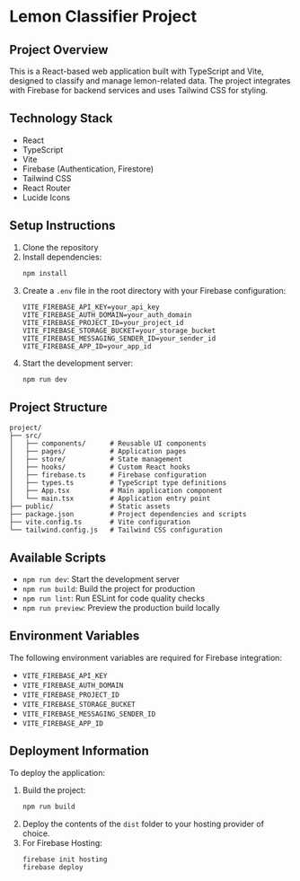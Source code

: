 # Lemon Classifier Project

## Project Overview
This is a React-based web application built with TypeScript and Vite, designed to classify and manage lemon-related data. The project integrates with Firebase for backend services and uses Tailwind CSS for styling.

## Technology Stack
- React
- TypeScript
- Vite
- Firebase (Authentication, Firestore)
- Tailwind CSS
- React Router
- Lucide Icons

## Setup Instructions
1. Clone the repository
2. Install dependencies:
   ```bash
   npm install
   ```
3. Create a `.env` file in the root directory with your Firebase configuration:
   ```env
   VITE_FIREBASE_API_KEY=your_api_key
   VITE_FIREBASE_AUTH_DOMAIN=your_auth_domain
   VITE_FIREBASE_PROJECT_ID=your_project_id
   VITE_FIREBASE_STORAGE_BUCKET=your_storage_bucket
   VITE_FIREBASE_MESSAGING_SENDER_ID=your_sender_id
   VITE_FIREBASE_APP_ID=your_app_id
   ```
4. Start the development server:
   ```bash
   npm run dev
   ```

## Project Structure
```
project/
├── src/
│   ├── components/      # Reusable UI components
│   ├── pages/           # Application pages
│   ├── store/           # State management
│   ├── hooks/           # Custom React hooks
│   ├── firebase.ts      # Firebase configuration
│   ├── types.ts         # TypeScript type definitions
│   ├── App.tsx          # Main application component
│   └── main.tsx         # Application entry point
├── public/              # Static assets
├── package.json         # Project dependencies and scripts
├── vite.config.ts       # Vite configuration
└── tailwind.config.js   # Tailwind CSS configuration
```

## Available Scripts
- `npm run dev`: Start the development server
- `npm run build`: Build the project for production
- `npm run lint`: Run ESLint for code quality checks
- `npm run preview`: Preview the production build locally

## Environment Variables
The following environment variables are required for Firebase integration:
- `VITE_FIREBASE_API_KEY`
- `VITE_FIREBASE_AUTH_DOMAIN`
- `VITE_FIREBASE_PROJECT_ID`
- `VITE_FIREBASE_STORAGE_BUCKET`
- `VITE_FIREBASE_MESSAGING_SENDER_ID`
- `VITE_FIREBASE_APP_ID`

## Deployment Information
To deploy the application:
1. Build the project:
   ```bash
   npm run build
   ```
2. Deploy the contents of the `dist` folder to your hosting provider of choice.
3. For Firebase Hosting:
   ```bash
   firebase init hosting
   firebase deploy
   ```

